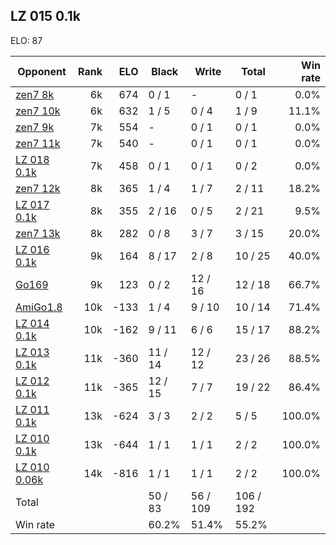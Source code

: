 ## LZ 015 0.1k ##

ELO: 87

Opponent | Rank | ELO | Black | Write | Total | Win rate
---------|-----:|----:|-------|-------|-------|-------:
[zen7 8k](zen7%208k.md) | 6k | 674 | 0 / 1 | - | 0 / 1 | 0.0%
[zen7 10k](zen7%2010k.md) | 6k | 632 | 1 / 5 | 0 / 4 | 1 / 9 | 11.1%
[zen7 9k](zen7%209k.md) | 7k | 554 | - | 0 / 1 | 0 / 1 | 0.0%
[zen7 11k](zen7%2011k.md) | 7k | 540 | - | 0 / 1 | 0 / 1 | 0.0%
[LZ 018 0.1k](LZ%20018%200.1k.md) | 7k | 458 | 0 / 1 | 0 / 1 | 0 / 2 | 0.0%
[zen7 12k](zen7%2012k.md) | 8k | 365 | 1 / 4 | 1 / 7 | 2 / 11 | 18.2%
[LZ 017 0.1k](LZ%20017%200.1k.md) | 8k | 355 | 2 / 16 | 0 / 5 | 2 / 21 | 9.5%
[zen7 13k](zen7%2013k.md) | 8k | 282 | 0 / 8 | 3 / 7 | 3 / 15 | 20.0%
[LZ 016 0.1k](LZ%20016%200.1k.md) | 9k | 164 | 8 / 17 | 2 / 8 | 10 / 25 | 40.0%
[Go169](Go169.md) | 9k | 123 | 0 / 2 | 12 / 16 | 12 / 18 | 66.7%
[AmiGo1.8](AmiGo1.8.md) | 10k | -133 | 1 / 4 | 9 / 10 | 10 / 14 | 71.4%
[LZ 014 0.1k](LZ%20014%200.1k.md) | 10k | -162 | 9 / 11 | 6 / 6 | 15 / 17 | 88.2%
[LZ 013 0.1k](LZ%20013%200.1k.md) | 11k | -360 | 11 / 14 | 12 / 12 | 23 / 26 | 88.5%
[LZ 012 0.1k](LZ%20012%200.1k.md) | 11k | -365 | 12 / 15 | 7 / 7 | 19 / 22 | 86.4%
[LZ 011 0.1k](LZ%20011%200.1k.md) | 13k | -624 | 3 / 3 | 2 / 2 | 5 / 5 | 100.0%
[LZ 010 0.1k](LZ%20010%200.1k.md) | 13k | -644 | 1 / 1 | 1 / 1 | 2 / 2 | 100.0%
[LZ 010 0.06k](LZ%20010%200.06k.md) | 14k | -816 | 1 / 1 | 1 / 1 | 2 / 2 | 100.0%
Total | | | 50 / 83 | 56 / 109 | 106 / 192 | 
Win rate| | | 60.2% | 51.4% | 55.2% | 
